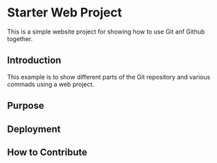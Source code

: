 # Starter Web Project

This is a simple website project for showing how to use Git anf Github together.

## Introduction

This example is to show different parts of the Git repository and various commads using a web project.

## Purpose

## Deployment

## How to Contribute